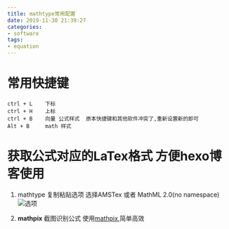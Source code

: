 ```yaml
---
title: mathtype常用配置
date: 2019-11-30 21:39:27
categories:
- software
tags:
- equation
---
```


# 常用快捷键
    
    ctrl + L    下标
    ctrl + H    上标
    ctrl + B    向量 公式样式  原本快捷键和其他软件冲突了,重新设置新的即可
    Alt + B     math 样式
# 获取公式对应的LaTex格式 方便hexo博客使用
1. mathtype 复制粘贴选项 
    选择AMSTex 或者 MathML 2.0(no namespace)
    ![选项](mathtype.png)   

2. **mathpix** 截图识别公式
使用[mathpix](https://mathpix.com/),简单高效